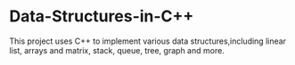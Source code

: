 # Data-Structures-in-C++
This project uses C++ to implement various data structures,including linear list, arrays and matrix, stack, queue, tree, graph and more.


